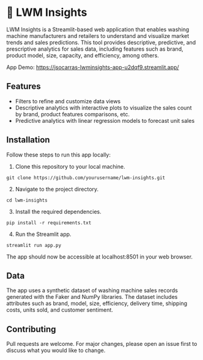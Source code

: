 # 🧼 LWM Insights

LWM Insights is a Streamlit-based web application that enables washing machine manufacturers and retailers to understand and visualize market trends and sales predictions. This tool provides descriptive, predictive, and prescriptive analytics for sales data, including features such as brand, product model, size, capacity, and efficiency, among others.

App Demo: https://jsocarras-lwminsights-app-u2dqf9.streamlit.app/

## Features
* Filters to refine and customize data views
* Descriptive analytics with interactive plots to visualize the sales count by brand, product features comparisons, etc.
* Predictive analytics with linear regression models to forecast unit sales

## Installation

Follow these steps to run this app locally:

1. Clone this repository to your local machine.
```shell
git clone https://github.com/yourusername/lwm-insights.git
```

2. Navigate to the project directory.
```shell
cd lwm-insights
```

3. Install the required dependencies.
```shell
pip install -r requirements.txt
```

4. Run the Streamlit app.
```shell
streamlit run app.py
```

The app should now be accessible at localhost:8501 in your web browser.

## Data
The app uses a synthetic dataset of washing machine sales records generated with the Faker and NumPy libraries. The dataset includes attributes such as brand, model, size, efficiency, delivery time, shipping costs, units sold, and customer sentiment.

## Contributing
Pull requests are welcome. For major changes, please open an issue first to discuss what you would like to change.
